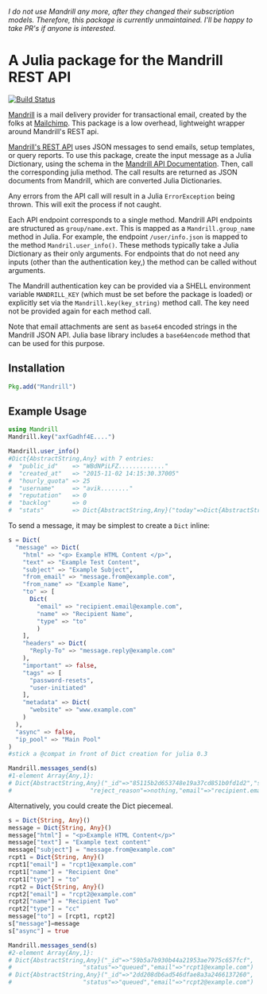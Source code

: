 _I do not use Mandrill any more, after they changed their subscription models. Therefore, this package is currently unmaintained. I'll be happy to take PR's if anyone is interested._

# A Julia package for the Mandrill REST API

[![Build Status](https://travis-ci.org/aviks/Mandrill.jl.svg?branch=master)](https://travis-ci.org/aviks/Mandrill.jl)

[Mandrill](https://mandrill.com/) is a mail delivery provider for transactional email, created by the folks at
[Mailchimp](https://mailchimp.com). This package is a low overhead, lightweight wrapper around
Mandrill's REST api.

[Mandrill's REST API](https://mandrillapp.com/api/docs/) uses JSON messages to send emails, setup templates, or query reports. To use this package, create the input message as a Julia Dictionary, using the schema in the [Mandrill API Documentation](https://mandrillapp.com/api/docs/). Then, call the corresponding julia method. The call results are returned as JSON documents from Mandrill, which are converted Julia Dictionaries.

Any errors from the API call will result in a Julia `ErrorException` being thrown. This will exit the process if not caught.

Each API endpoint corresponds to a single method. Mandrill API endpoints are structured as `group/name.ext`. This is mapped as a `Mandrill.group_name` method in Julia. For example, the endpoint `/user/info.json` is mapped to the method `Mandril.user_info()`. These methods typically take a Julia Dictionary as their only arguments. For endpoints that do not need any inputs (other than the authentication key,) the method can be called without arguments.

The Mandrill authentication key can be provided via a SHELL environment variable `MANDRILL_KEY` (which must be set before the package is loaded) or explicitly set via the `Mandrill.key(key_string)` method call. The key need not be provided again for each method call.

Note that email attachments are sent as `base64` encoded strings in the Mandrill JSON API. Julia base library includes a `base64encode` method that can be used for this purpose.

## Installation
```julia
Pkg.add("Mandrill")
```

## Example Usage
```julia
using Mandrill
Mandrill.key("axfGadhf4E....")

Mandrill.user_info()
#Dict{AbstractString,Any} with 7 entries:
#  "public_id"    => "WBdNPiLFZ............."
#  "created_at"   => "2015-11-02 14:15:30.37005"
#  "hourly_quota" => 25
#  "username"     => "avik........"
#  "reputation"   => 0
#  "backlog"      => 0
#  "stats"        => Dict{AbstractString,Any}("today"=>Dict{AbstractString,Any}("hard_bounces"=>0,"unique_op…
```
To send a message, it may be simplest to create a `Dict` inline:
```julia
s = Dict(
  "message" => Dict(
    "html" => "<p> Example HTML Content </p>",
    "text" => "Example Test Content",
    "subject" => "Example Subject",
    "from_email" => "message.from@example.com",
    "from_name" => "Example Name",
    "to" => [
      Dict(
        "email" => "recipient.email@example.com",
        "name" => "Recipient Name",
        "type" => "to"
        )
    ],
    "headers" => Dict(
      "Reply-To" => "message.reply@example.com"
    ),
    "important" => false,
    "tags" => [
      "password-resets",
      "user-initiated"
    ],
    "metadata" => Dict(
      "website" => "www.example.com"
    )
  ),
  "async" => false,
  "ip_pool" => "Main Pool"
)
#stick a @compat in front of Dict creation for julia 0.3

Mandrill.messages_send(s)
#1-element Array{Any,1}:
# Dict{AbstractString,Any}("_id"=>"85115b2d653748e19a37cd851b0fd1d2","status"=>"sent",
#                      "reject_reason"=>nothing,"email"=>"recipient.email@example.com")
```

Alternatively, you could create the Dict piecemeal.

```julia
s = Dict{String, Any}()
message = Dict{String, Any}()
message["html"] = "<p>Example HTML Content</p>"
message["text"] = "Example text content"
message["subject"] = "message.from@example.com"
rcpt1 = Dict{String, Any}()
rcpt1["email"] = "rcpt1@example.com"
rcpt1["name"] = "Recipient One"
rcpt1["type"] = "to"
rcpt2 = Dict{String, Any}()
rcpt2["email"] = "rcpt2@example.com"
rcpt2["name"] = "Recipient Two"
rcpt2["type"] = "cc"
message["to"] = [rcpt1, rcpt2]
s["message"]=message
s["async"] = true

Mandrill.messages_send(s)
#2-element Array{Any,1}:
# Dict{AbstractString,Any}("_id"=>"59b5a7b930b44a21953ae7975c657fcf",
#                    "status"=>"queued","email"=>"rcpt1@example.com")
# Dict{AbstractString,Any}("_id"=>"2dd208db6ad546dfae8a3a2466137260",
#                    "status"=>"queued","email"=>"rcpt2@example.com")
```
